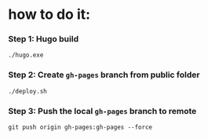 # how to do it:

### Step 1: Hugo build
 `./hugo.exe`

### Step 2: Create `gh-pages` branch from public folder
`./deploy.sh`

### Step 3: Push the local `gh-pages` branch to remote
`git push origin gh-pages:gh-pages --force`